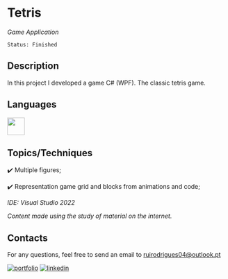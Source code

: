 # Tetris

*Game Application*

```
Status: Finished
```
## Description
In this project I developed a game C# (WPF). The classic tetris game.

## Languages 
<img src="https://cdn.jsdelivr.net/gh/devicons/devicon/icons/csharp/csharp-original.svg" width="40" height="40"/>



## Topics/Techniques

:heavy_check_mark: Multiple figures;

:heavy_check_mark: Representation game grid and blocks from animations and code;

*IDE: Visual Studio 2022*

*Content made using the study of material on the internet.*

## Contacts

For any questions, feel free to send an email to ruirodrigues04@outlook.pt

[![portfolio](https://img.shields.io/badge/my_portfolio-000?style=for-the-badge&logo=ko-fi&logoColor=white)](https://github.com/ruirodriguess)
[![linkedin](https://img.shields.io/badge/linkedin-0A66C2?style=for-the-badge&logo=linkedin&logoColor=white)](https://www.linkedin.com/in/ruirodrigues-dev/)

